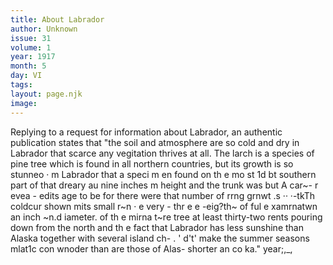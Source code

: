```yaml
---
title: About Labrador
author: Unknown
issue: 31
volume: 1
year: 1917
month: 5
day: VI
tags:
layout: page.njk
image:
---
```

 Replying to a request for information about Labrador, an authentic publication states   that "the soil and atmosphere are so cold and dry in Labrador that scarce any    vegitation thrives at all. The larch is a species of pine tree which is found in all northern   countries, but its growth is so stunneo · m   Labrador that a speci m en found on th e mo st 1d bt   southern part of that dreary au nine inches m height and the trunk was but   A car~- r evea -   edits age to be   for there were that number of rrng grnwt .s   ·· ·-tkTh coldcur shown mits small r~n · e very -   thr e e -eig?th~ of ful e xamrnatwn   an inch ~n.d iameter. of th e mirna t~re tree at least thirty-two   rents pouring down from the north and th e   fact that Labrador has less sunshine than Alaska together with several island ch-   . ' d't' make the summer seasons mlat1c con wnoder than are those of Alas-   shorter an co ka."   year;,_,   


